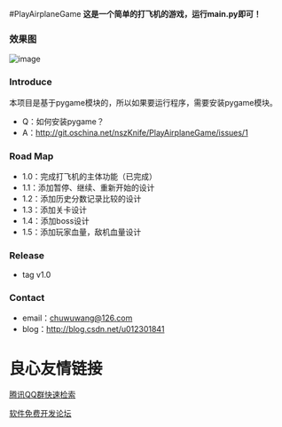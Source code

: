 #PlayAirplaneGame
**这是一个简单的打飞机的游戏，运行main.py即可！**

### 效果图
![image](https://git.oschina.net/nszKnife/PlayAirplaneGame/raw/master/screenshot.gif)

### Introduce
本项目是基于pygame模块的，所以如果要运行程序，需要安装pygame模块。

- Q：如何安装pygame？
- A：http://git.oschina.net/nszKnife/PlayAirplaneGame/issues/1

### Road Map
- 1.0：完成打飞机的主体功能（已完成）
- 1.1：添加暂停、继续、重新开始的设计
- 1.2：添加历史分数记录比较的设计
- 1.3：添加关卡设计
- 1.4：添加boss设计
- 1.5：添加玩家血量，敌机血量设计

### Release
- tag v1.0

### Contact
- email：chuwuwang@126.com
- blog：http://blog.csdn.net/u012301841


 # 良心友情链接

[腾讯QQ群快速检索](http://u.720life.cn/s/8cf73f7c)

[软件免费开发论坛](http://u.720life.cn/s/bbb01dc0)